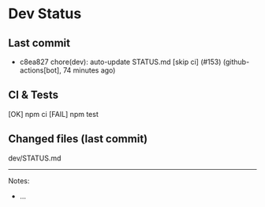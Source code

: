# Dev Status

## Last commit
- c8ea827 chore(dev): auto-update STATUS.md [skip ci] (#153) (github-actions[bot], 74 minutes ago)
## CI & Tests
[OK] npm ci
[FAIL] npm test

## Changed files (last commit)
dev/STATUS.md

---
Notes:
- ...
